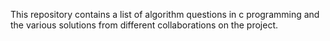 This repository contains a list of algorithm questions in c programming and the various solutions from different collaborations on the project.